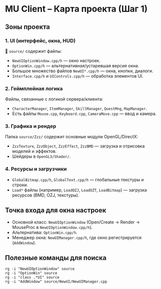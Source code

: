 # MU Client – Карта проекта (Шаг 1)

## Зоны проекта

### 1. UI (интерфейс, окна, HUD)
📂 `source/` содержит файлы:
- `NewUIOptionWindow.cpp/h` — окно настроек.
- `OptionWin.cpp/h` — альтернативная/устаревшая версия окна.
- Большое множество файлов `NewUI*.cpp/h` — окна, кнопки, диалоги.
- `Interface.cpp/h` и `UIControls.cpp/h` — обработка элементов UI.

### 2. Геймплейная логика
Файлы, связанные с логикой сервера/клиента:
- `CharacterManager`, `ItemManager`, `SkillManager`, `QuestMng`, `MapManager`.
- Есть файлы `Mouse.cpp`, `Keyboard.cpp`, `CameraMove.cpp` — ввод и камера.

### 3. Графика и рендер
Папка `source/Zzz/` содержит основные модули OpenGL/DirectX:
- `ZzzTexture`, `ZzzObject`, `ZzzEffect`, `ZzzBMD` — загрузка и отрисовка моделей и эффектов.
- Шейдеры в `OpenGL3/Shader/`.

### 4. Ресурсы и загрузчики
- `GlobalBitmap.cpp/h`, `GlobalText.cpp/h` — глобальные текстуры и строки.
- `Load*` файлы (например, `LoadOZJ`, `LoadOZT`, `LoadBitmap`) — загрузка ресурсов (BMD, OZJ, текстуры).

## Точка входа для окна настроек
- Основной класс: `NewUIOptionWindow` (Open/Create → Render → MouseProc в `NewUIOptionWindow.cpp/h`).
- Альтернатива: `OptionWin.cpp/h`.
- Менеджер окна: `NewUIManager.cpp/h`, где окно регистрируется (`AddWindow`).

## Полезные команды для поиска
```text
rg -i "NewUIOptionWindow" source
rg -i "OptionWin" source
rg -i "class .*UI" source
rg -i "AddWindow" source/NewUI/NewUIManager.cpp
